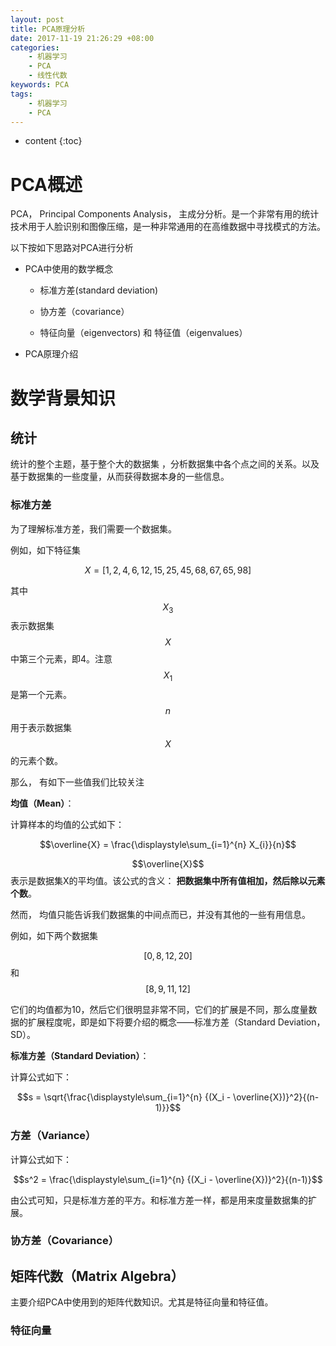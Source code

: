 ```yaml
---
layout: post
title: PCA原理分析
date: 2017-11-19 21:26:29 +08:00
categories:
    - 机器学习
    - PCA
    - 线性代数
keywords: PCA
tags:
    - 机器学习
    - PCA
---
```


* content
{:toc}

# PCA概述

PCA， Principal Components Analysis， 主成分分析。是一个非常有用的统计技术用于人脸识别和图像压缩，是一种非常通用的在高维数据中寻找模式的方法。

以下按如下思路对PCA进行分析

-  PCA中使用的数学概念

    - 标准方差(standard deviation)

    - 协方差（covariance）

    - 特征向量（eigenvectors) 和 特征值（eigenvalues）

- PCA原理介绍


# 数学背景知识

## 统计

统计的整个主题，基于整个大的数据集 ，分析数据集中各个点之间的关系。以及基于数据集的一些度量，从而获得数据本身的一些信息。

### 标准方差

为了理解标准方差，我们需要一个数据集。

例如，如下特征集

$$ X = [1, 2, 4, 6, 12, 15, 25, 45, 68, 67, 65, 98]$$

其中$$X_3$$表示数据集$$X$$中第三个元素，即4。注意$$X_1$$是第一个元素。 $$n$$用于表示数据集$$X$$的元素个数。

那么， 有如下一些值我们比较关注

**均值（Mean）**：

计算样本的均值的公式如下：

$$\overline{X} = \frac{\displaystyle\sum_{i=1}^{n} X_{i}}{n}$$

$$\overline{X}$$表示是数据集X的平均值。该公式的含义： **把数据集中所有值相加，然后除以元素个数**。

然而， 均值只能告诉我们数据集的中间点而已，并没有其他的一些有用信息。

例如，如下两个数据集

$$[0, 8, 12, 20]$$和$$[8, 9, 11, 12]$$

它们的均值都为10，然后它们很明显非常不同，它们的扩展是不同，那么度量数据的扩展程度呢，即是如下将要介绍的概念——标准方差（Standard Deviation，SD）。

**标准方差（Standard Deviation）**：

计算公式如下：

$$s = \sqrt{\frac{\displaystyle\sum_{i=1}^{n} {(X_i - \overline{X})}^2}{(n-1)}}$$


### 方差（Variance）

计算公式如下：

$$s^2 = \frac{\displaystyle\sum_{i=1}^{n} {(X_i - \overline{X})}^2}{(n-1)}$$

由公式可知，只是标准方差的平方。和标准方差一样，都是用来度量数据集的扩展。

### 协方差（Covariance）


## 矩阵代数（Matrix Algebra）

主要介绍PCA中使用到的矩阵代数知识。尤其是特征向量和特征值。

### 特征向量
